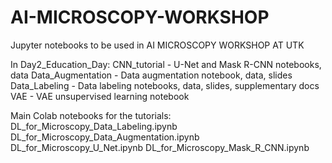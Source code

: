 # AI-MICROSCOPY-WORKSHOP
Jupyter notebooks to be used in AI MICROSCOPY WORKSHOP AT UTK

In Day2_Education_Day:
CNN_tutorial - U-Net and Mask R-CNN notebooks, data
Data_Augmentation - Data augmentation notebook, data, slides
Data_Labeling - Data labeling notebooks, data, slides, supplementary docs
VAE - VAE unsupervised learning notebook

Main Colab notebooks for the tutorials:
DL_for_Microscopy_Data_Labeling.ipynb
DL_for_Microscopy_Data_Augmentation.ipynb
DL_for_Microscopy_U_Net.ipynb
DL_for_Microscopy_Mask_R_CNN.ipynb
